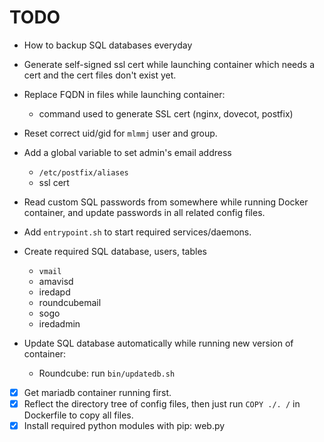# TODO

- How to backup SQL databases everyday
- Generate self-signed ssl cert while launching container which needs a cert
  and the cert files don't exist yet.
- Replace FQDN in files while launching container:
    - command used to generate SSL cert (nginx, dovecot, postfix)
- Reset correct uid/gid for `mlmmj` user and group.
- Add a global variable to set admin's email address
    - `/etc/postfix/aliases`
    - ssl cert
- Read custom SQL passwords from somewhere while running Docker container, and
  update passwords in all related config files.
- Add `entrypoint.sh` to start required services/daemons.

- Create required SQL database, users, tables
    - `vmail`
    - amavisd
    - iredapd
    - roundcubemail
    - sogo
    - iredadmin

- Update SQL database automatically while running new version of container:
    - Roundcube: run `bin/updatedb.sh`

- [x] Get mariadb container running first.
- [x] Reflect the directory tree of config files, then just run `COPY ./. /` in Dockerfile to copy all files.
- [x] Install required python modules with pip: web.py
